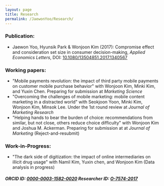 ```yaml
---
layout: page
title: Research
permalink: /JaewonYoo/Research/
---
```


### Publication:
* Jaewon Yoo, Hyunsik Park & Wonjoon Kim (2017): Compromise effect and consideration set size in consumer decision-making, _Applied Economics Letters_, DOI: [10.1080/13504851.2017.1340567](http://www.tandfonline.com/doi/abs/10.1080/13504851.2017.1340567)

### Working papers:
* "Mobile payments revolution: the impact of third party mobile payments on customer mobile purchase behavior" with Wonjoon Kim, Minki Kim, and Yuxin Chen. Preparing for submission at _Marketing Science_
* "Overcoming the challenges of mobile marketing: mobile content marketing in a distracted world" with Seokjoon Yoon, Minki Kim, Wonjoon Kim, Minsok Lee. Under the 1st round review at _Journal of Marketing Research_
* "Helping hands to bear the burden of choice: recommendations from similar, but not close, others reduce choice difficulty" with Wonjoon Kim and Joshua M. Ackerman. Preparing for submission at at _Journal of Marketing_ (Reject-and-resubmit)

### Work-in-Progress:
* "The dark side of digitization: the impact of online intermediaries on illicit drug usage" with Namil Kim, Yuxin chen, and Wonjoon Kim (Data analysis in progress)

##### ORCID ID: [0000-0003-1582-0020](http://orcid.org/0000-0003-1582-0020) Researcher ID: [O-7574-2017](http://www.researcherid.com/Workspace.action)
